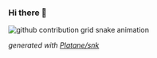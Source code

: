 ### Hi there 👋


![github contribution grid snake animation](https://raw.githubusercontent.com/jpedroreiss/jpedroreiss/output/github-contribution-grid-snake.svg)

_generated with [Platane/snk](https://github.com/Platane/snk)_


